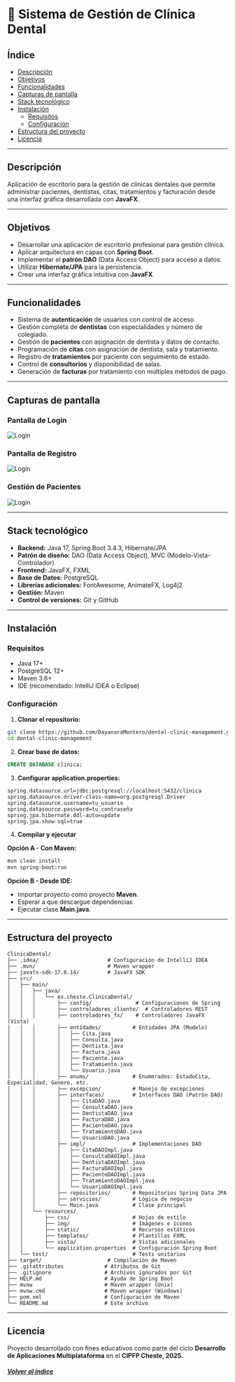 # 🏥 Sistema de Gestión de Clínica Dental

## Índice

* [Descripción](#descripción)
* [Objetivos](#objetivos)
* [Funcionalidades](#funcionalidades)
* [Capturas de pantalla](#capturas-de-pantalla)
* [Stack tecnológico](#stack-tecnológico)
* [Instalación](#instalación)
  * [Requisitos](#requisitos)
  * [Configuración](#configuración)
* [Estructura del proyecto](#estructura-del-proyecto)
* [Licencia](#licencia)

---

## Descripción

Aplicación de escritorio para la gestión de clínicas dentales que permite administrar pacientes, dentistas, citas, tratamientos y facturación desde una interfaz gráfica desarrollada con **JavaFX**.

---

## Objetivos

- Desarrollar una aplicación de escritorio profesional para gestión clínica.
- Aplicar arquitectura en capas con **Spring Boot**.
- Implementar el **patrón DAO** (Data Access Object) para acceso a datos.
- Utilizar **Hibernate/JPA** para la persistencia.
- Crear una interfaz gráfica intuitiva con **JavaFX**.

---

## Funcionalidades

- Sistema de **autenticación** de usuarios con control de acceso.
- Gestión completa de **dentistas** con especialidades y número de colegiado.
- Gestión de **pacientes** con asignación de dentista y datos de contacto.
- Programación de **citas** con asignación de dentista, sala y tratamiento.
- Registro de **tratamientos** por paciente con seguimiento de estado.
- Control de **consultorios** y disponibilidad de salas.
- Generación de **facturas** por tratamiento con múltiples métodos de pago.

---

## Capturas de pantalla

### Pantalla de Login
![Login](src/main/resources/img/capturas-app/login.png)

### Pantalla de Registro
![Login](src/main/resources/img/capturas-app/registro.png)

### Gestión de Pacientes
![Login](src/main/resources/img/capturas-app/pacientes-vista.png)

---

## Stack tecnológico

- **Backend:** Java 17, Spring Boot 3.4.3, Hibernate/JPA
- **Patrón de diseño:** DAO (Data Access Object), MVC (Modelo-Vista-Controlador)
- **Frontend:** JavaFX, FXML
- **Base de Datos:** PostgreSQL
- **Librerías adicionales:** FontAwesome, AnimateFX, Log4j2
- **Gestión:** Maven
- **Control de versiones:** Git y GitHub

---

## Instalación

### Requisitos

- Java 17+
- PostgreSQL 12+
- Maven 3.6+
- IDE (recomendado: IntelliJ IDEA o Eclipse)

### Configuración

1. **Clonar el repositorio:**
```bash
git clone https://github.com/DayanaraMontero/dental-clinic-management.git
cd dental-clinic-management
```

2. **Crear base de datos:**
```sql
CREATE DATABASE clinica;
```

3. **Configurar application.properties:**
```properties
spring.datasource.url=jdbc:postgresql://localhost:5432/clinica
spring.datasource.driver-class-name=org.postgresql.Driver
spring.datasource.username=tu_usuario
spring.datasource.password=tu_contraseña
spring.jpa.hibernate.ddl-auto=update
spring.jpa.show-sql=true
```

4. **Compilar y ejecutar**

**Opción A - Con Maven:**
```bash
mvn clean install
mvn spring-boot:run
```

**Opción B - Desde IDE:**

- Importar proyecto como proyecto **Maven**.
- Esperar a que descargue dependencias
- Ejecutar clase **Main.java**.

---

## Estructura del proyecto
```
ClinicaDental/
├── .idea/                      # Configuración de IntelliJ IDEA
├── .mvn/                       # Maven wrapper
├── javafx-sdk-17.0.14/         # JavaFX SDK
├── src/
│   ├── main/
│   │   ├── java/
│   │   │   └── es.cheste.ClinicaDental/
│   │   │       ├── config/              # Configuraciones de Spring
│   │   │       ├── controladores_cliente/  # Controladores REST
│   │   │       ├── controladores_fx/    # Controladores JavaFX (Vista)
│   │   │       ├── entidades/          # Entidades JPA (Modelo)
│   │   │       │   ├── Cita.java
│   │   │       │   ├── Consulta.java
│   │   │       │   ├── Dentista.java
│   │   │       │   ├── Factura.java
│   │   │       │   ├── Paciente.java
│   │   │       │   ├── Tratamiento.java
│   │   │       │   └── Usuario.java
│   │   │       ├── enums/              # Enumerados: EstadoCita, Especialidad, Genero, etc.
│   │   │       ├── excepcion/          # Manejo de excepciones
│   │   │       ├── interfaces/         # Interfaces DAO (Patrón DAO)
│   │   │       │   ├── CitaDAO.java
│   │   │       │   ├── ConsultaDAO.java
│   │   │       │   ├── DentistaDAO.java
│   │   │       │   ├── FacturaDAO.java
│   │   │       │   ├── PacienteDAO.java
│   │   │       │   ├── TratamientoDAO.java
│   │   │       │   └── UsuarioDAO.java
│   │   │       ├── impl/               # Implementaciones DAO
│   │   │       │   ├── CitaDAOImpl.java
│   │   │       │   ├── ConsultaDAOImpl.java
│   │   │       │   ├── DentistaDAOImpl.java
│   │   │       │   ├── FacturaDAOImpl.java
│   │   │       │   ├── PacienteDAOImpl.java
│   │   │       │   ├── TratamientoDAOImpl.java
│   │   │       │   └── UsuarioDAOImpl.java
│   │   │       ├── repositorios/       # Repositorios Spring Data JPA
│   │   │       ├── servicios/          # Lógica de negocio
│   │   │       └── Main.java           # Clase principal
│   │   └── resources/
│   │       ├── css/                    # Hojas de estilo
│   │       ├── img/                    # Imágenes e iconos
│   │       ├── static/                 # Recursos estáticos
│   │       ├── templates/              # Plantillas FXML
│   │       ├── vista/                  # Vistas adicionales
│   │       └── application.properties  # Configuración Spring Boot
│   └── test/                           # Tests unitarios
├── target/                     # Compilación de Maven
├── .gitattributes             # Atributos de Git
├── .gitignore                 # Archivos ignorados por Git
├── HELP.md                    # Ayuda de Spring Boot
├── mvnw                       # Maven wrapper (Unix)
├── mvnw.cmd                   # Maven wrapper (Windows)
├── pom.xml                    # Configuración de Maven
└── README.md                  # Este archivo
```

---

## Licencia
Proyecto desarrollado con fines educativos como parte del ciclo **Desarrollo de Aplicaciones Multiplataforma** en el **CIPFP Cheste, 2025.**

####  <u>*[Volver al índice](#índice)*</u>
